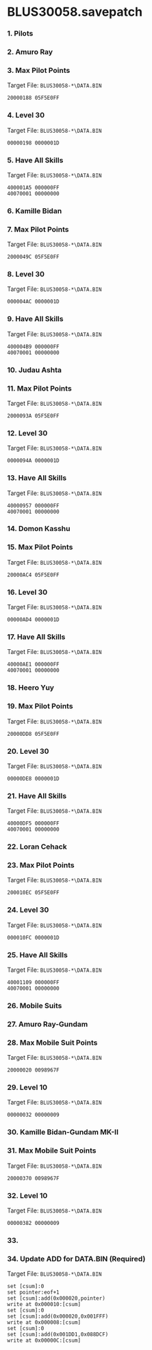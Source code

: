 # BLUS30058.savepatch

### 1. Pilots
### 2. Amuro Ray
### 3. Max Pilot Points

Target File: `BLUS30058-*\DATA.BIN`

```
20000188 05F5E0FF
```

### 4. Level 30

Target File: `BLUS30058-*\DATA.BIN`

```
00000198 0000001D
```

### 5. Have All Skills

Target File: `BLUS30058-*\DATA.BIN`

```
400001A5 000000FF
40070001 00000000
```

### 6. Kamille Bidan
### 7. Max Pilot Points

Target File: `BLUS30058-*\DATA.BIN`

```
2000049C 05F5E0FF
```

### 8. Level 30

Target File: `BLUS30058-*\DATA.BIN`

```
000004AC 0000001D
```

### 9. Have All Skills

Target File: `BLUS30058-*\DATA.BIN`

```
400004B9 000000FF
40070001 00000000
```

### 10. Judau Ashta
### 11. Max Pilot Points

Target File: `BLUS30058-*\DATA.BIN`

```
2000093A 05F5E0FF
```

### 12. Level 30

Target File: `BLUS30058-*\DATA.BIN`

```
0000094A 0000001D
```

### 13. Have All Skills

Target File: `BLUS30058-*\DATA.BIN`

```
40000957 000000FF
40070001 00000000
```

### 14. Domon Kasshu
### 15. Max Pilot Points

Target File: `BLUS30058-*\DATA.BIN`

```
20000AC4 05F5E0FF
```

### 16. Level 30

Target File: `BLUS30058-*\DATA.BIN`

```
00000AD4 0000001D
```

### 17. Have All Skills

Target File: `BLUS30058-*\DATA.BIN`

```
40000AE1 000000FF
40070001 00000000
```

### 18. Heero Yuy
### 19. Max Pilot Points

Target File: `BLUS30058-*\DATA.BIN`

```
20000DD8 05F5E0FF
```

### 20. Level 30

Target File: `BLUS30058-*\DATA.BIN`

```
00000DE8 0000001D
```

### 21. Have All Skills

Target File: `BLUS30058-*\DATA.BIN`

```
40000DF5 000000FF
40070001 00000000
```

### 22. Loran Cehack
### 23. Max Pilot Points

Target File: `BLUS30058-*\DATA.BIN`

```
200010EC 05F5E0FF
```

### 24. Level 30

Target File: `BLUS30058-*\DATA.BIN`

```
000010FC 0000001D
```

### 25. Have All Skills

Target File: `BLUS30058-*\DATA.BIN`

```
40001109 000000FF
40070001 00000000
```

### 26. Mobile Suits
### 27. Amuro Ray-Gundam
### 28. Max Mobile Suit Points

Target File: `BLUS30058-*\DATA.BIN`

```
20000020 0098967F
```

### 29. Level 10

Target File: `BLUS30058-*\DATA.BIN`

```
00000032 00000009
```

### 30. Kamille Bidan-Gundam MK-II
### 31. Max Mobile Suit Points

Target File: `BLUS30058-*\DATA.BIN`

```
20000370 0098967F
```

### 32. Level 10

Target File: `BLUS30058-*\DATA.BIN`

```
00000382 00000009
```

### 33. 
### 34. Update ADD for DATA.BIN (Required)

Target File: `BLUS30058-*\DATA.BIN`

```
set [csum]:0
set pointer:eof+1
set [csum]:add(0x000020,pointer)
write at 0x000010:[csum]
set [csum]:0
set [csum]:add(0x000020,0x001FFF)
write at 0x000008:[csum]
set [csum]:0
set [csum]:add(0x001DD1,0x088DCF)
write at 0x00000C:[csum]
```

